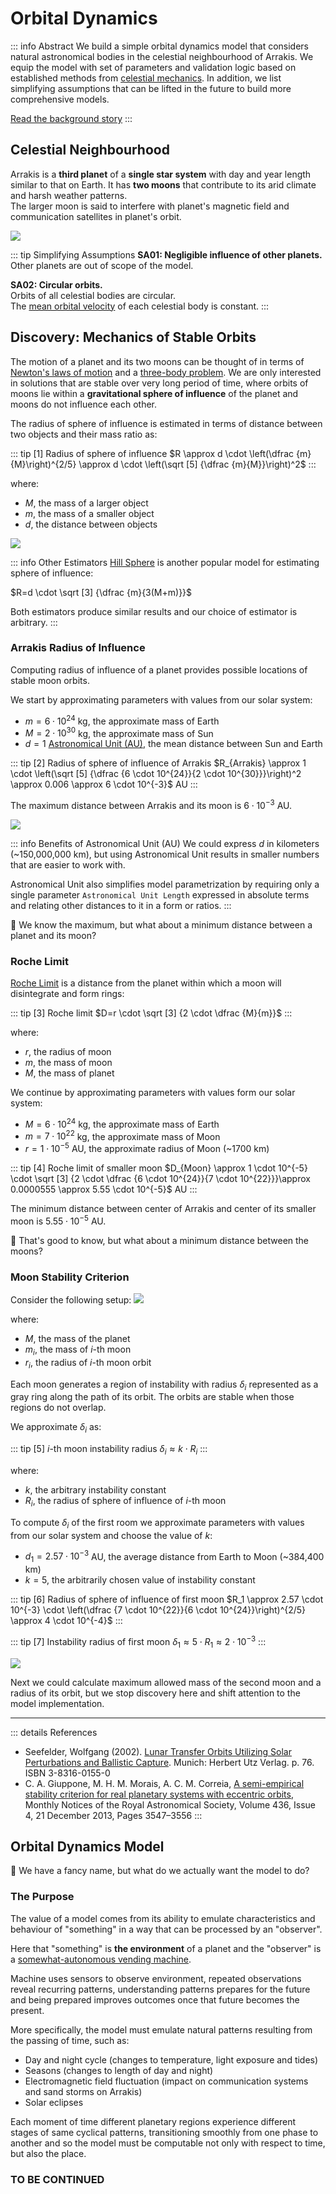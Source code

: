 ﻿# Orbital Dynamics

::: info Abstract
We build a simple orbital dynamics model that considers natural astronomical bodies in the celestial neighbourhood of Arrakis. 
We equip the model with set of parameters and validation logic based on established methods from [celestial mechanics](https://en.wikipedia.org/wiki/Celestial_mechanics).
In addition, we list simplifying assumptions that can be lifted in the future to build more comprehensive models.

[Read the background story](../the-story/index.md)
:::

## Celestial Neighbourhood

Arrakis is a **third planet** of a **single star system** with day and year length similar to that on Earth. It has **two moons** that contribute to its arid climate and harsh weather patterns.  
The larger moon is said to interfere with planet's magnetic field and communication satellites in planet's orbit.

![](celestial-neighbourhood.png)

::: tip Simplifying Assumptions
**SA01: Negligible influence of other planets.**  
Other planets are out of scope of the model.

**SA02: Circular orbits.**  
Orbits of all celestial bodies are circular.  
The [mean orbital velocity](https://en.wikipedia.org/wiki/Orbital_speed) of each celestial body is constant.
:::

## Discovery: Mechanics of Stable Orbits

The motion of a planet and its two moons can be thought of in terms of [Newton's laws of motion](https://en.wikipedia.org/wiki/Newton%27s_laws_of_motion) and a [three-body problem](https://en.wikipedia.org/wiki/Three-body_problem).
We are only interested in solutions that are stable over very long period of time, where orbits of moons lie within a **gravitational sphere of influence** of the planet and moons do not influence each other. 

The radius of sphere of influence is estimated in terms of distance between two objects and their mass ratio as:

::: tip [1] Radius of sphere of influence
$R \approx d \cdot \left(\dfrac {m}{M}\right)^{2/5} \approx d \cdot \left(\sqrt [5] {\dfrac {m}{M}}\right)^2$
:::

where:
* $M$, the mass of a larger object
* $m$, the mass of a smaller object
* $d$, the distance between objects

![](sphere-of-influence.png)

::: info Other Estimators
[Hill Sphere](https://en.wikipedia.org/wiki/Hill_sphere) is another popular model for estimating sphere of influence:  

$R=d \cdot \sqrt [3] {\dfrac {m}{3(M+m)}}$

Both estimators produce similar results and our choice of estimator is arbitrary.
::: 


### Arrakis Radius of Influence

Computing radius of influence of a planet provides possible locations of stable moon orbits.

We start by approximating parameters with values from our solar system:
* $m=6 \cdot 10^{24}$ kg, the approximate mass of Earth
* $M=2 \cdot 10^{30}$ kg, the approximate mass of Sun
* $d=1$ [Astronomical Unit (AU)](https://en.wikipedia.org/wiki/Astronomical_unit), the mean distance between Sun and Earth

::: tip [2] Radius of sphere of influence of Arrakis
$R_{Arrakis} \approx 1 \cdot \left(\sqrt [5] {\dfrac {6 \cdot 10^{24}}{2 \cdot 10^{30}}}\right)^2 \approx 0.006 \approx 6 \cdot 10^{-3}$ AU
::: 

The maximum distance between Arrakis and its moon is $6 \cdot 10^{-3}$ AU.

![](sphere-of-influence-distances.png)

::: info Benefits of Astronomical Unit (AU)
We could express $d$ in kilometers (~150,000,000 km), but using Astronomical Unit results in smaller numbers that are easier to work with.  

Astronomical Unit also simplifies model parametrization by requiring only a single parameter `Astronomical Unit Length` expressed in absolute terms and relating other distances to it in a form or ratios. 
:::

:mag_right: We know the maximum, but what about a minimum distance between a planet and its moon?

### Roche Limit

[Roche Limit](https://en.wikipedia.org/wiki/Roche_limit) is a distance from the planet within which a moon will disintegrate and form rings:

::: tip [3] Roche limit
$D=r \cdot \sqrt [3] {2 \cdot \dfrac {M}{m}}$
:::

where:
* $r$, the radius of moon
* $m$, the mass of moon
* $M$, the mass of planet

We continue by approximating parameters with values form our solar system:
* $M=6 \cdot 10^{24}$ kg, the approximate mass of Earth
* $m=7 \cdot 10^{22}$ kg, the approximate mass of Moon
* $r=1 \cdot 10^{-5}$ AU, the approximate radius of Moon (~1700 km)

::: tip [4] Roche limit of smaller moon
$D_{Moon} \approx 1 \cdot 10^{-5} \cdot \sqrt [3] {2 \cdot \dfrac {6 \cdot 10^{24}}{7 \cdot 10^{22}}}\approx 0.0000555 \approx 5.55 \cdot 10^{-5}$ AU
:::

The minimum distance between center of Arrakis and center of its smaller moon is $5.55 \cdot 10^{-5}$ AU.

:mag_right: That's good to know, but what about a minimum distance between the moons?

### Moon Stability Criterion

Consider the following setup:
![](circular-orbit-moon-instability-regions.png)

where:
* $M$, the mass of the planet
* $m_i$, the mass of $i$-th moon
* $r_i$, the radius of $i$-th moon orbit

Each moon generates a region of instability with radius $\delta_i$ represented as a gray ring along the path of its orbit. The orbits are stable when those regions do not overlap.  

We approximate $\delta_i$ as:

::: tip [5] $i$-th moon instability radius
$\delta_i \approx k \cdot R_i$
:::

where:
* $k$, the arbitrary instability constant
* $R_i$, the radius of sphere of influence of $i$-th moon

To compute $\delta_i$ of the first room we approximate parameters with values from our solar system and choose the value of $k$:
* $d_1=2.57 \cdot 10^{-3}$ AU, the average distance from Earth to Moon (~384,400 km)
* $k=5$, the arbitrarily chosen value of instability constant

::: tip [6] Radius of sphere of influence of first moon
$R_1 \approx 2.57 \cdot 10^{-3} \cdot \left(\dfrac {7 \cdot 10^{22}}{6 \cdot 10^{24}}\right)^{2/5} \approx 4 \cdot 10^{-4}$
:::

::: tip [7] Instability radius of first moon
$\delta_1 \approx 5 \cdot R_1 \approx 2 \cdot 10^{-3}$
:::

![](first-moon-sphere-of-instability.png)

Next we could calculate maximum allowed mass of the second moon and a radius of its orbit, but we stop discovery here and shift attention to the model implementation.

---
::: details References
* Seefelder, Wolfgang (2002). [Lunar Transfer Orbits Utilizing Solar Perturbations and Ballistic Capture](https://www.google.co.uk/books/edition/Lunar_Transfer_Orbits_Utilizing_Solar_Pe/NVg_vYHePt0C). Munich: Herbert Utz Verlag. p. 76. ISBN 3-8316-0155-0
* C. A. Giuppone, M. H. M. Morais, A. C. M. Correia, [A semi-empirical stability criterion for real planetary systems with eccentric orbits](https://doi.org/10.1093/mnras/stt1831), Monthly Notices of the Royal Astronomical Society, Volume 436, Issue 4, 21 December 2013, Pages 3547–3556
:::

## Orbital Dynamics Model

:mag_right: We have a fancy name, but what do we actually want the model to do?

### The Purpose

The value of a model comes from its ability to emulate characteristics and behaviour of "something" in a way that can be processed by an "observer".

Here that "something" is **the environment** of a planet and the "observer" is a [somewhat-autonomous vending machine](../the-story/index.md#stilgar-i-the-first-vending-machine).

Machine uses sensors to observe environment, repeated observations reveal recurring patterns, understanding patterns prepares for the future and being prepared improves outcomes once that future becomes the present.

More specifically, the model must emulate natural patterns resulting from the passing of time, such as:
* Day and night cycle (changes to temperature, light exposure and tides)
* Seasons (changes to length of day and night)
* Electromagnetic field fluctuation (impact on communication systems and sand storms on Arrakis)
* Solar eclipses

Each moment of time different planetary regions experience different stages of same cyclical patterns, transitioning smoothly from one phase to another and so the model must be computable not only with respect to time, but also the place.

### TO BE CONTINUED